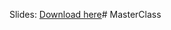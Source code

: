 
Slides: [Download here](https://drive.google.com/drive/folders/1G8swfy10kHvNTK503Q6uPTY-CpX2Xdqy?usp=sharing)# MasterClass
